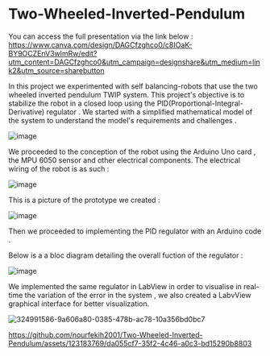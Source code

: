 # Two-Wheeled-Inverted-Pendulum
You can access the full presentation via the link below : https://www.canva.com/design/DAGCfzghco0/c8IOaK-BY9OCZEnV3wlmRw/edit?utm_content=DAGCfzghco0&utm_campaign=designshare&utm_medium=link2&utm_source=sharebutton

In this project we experimented with self balancing-robots that use the two wheeled inverted pendulum TWIP system. This project's objective is to stabilize the robot in a closed loop using the PID(Proportional-Integral-Derivative) regulator . We started with a simplified mathematical model of the system to understand the model's requirements and challenges .

![image](https://github.com/nourfekih2001/Two-Wheeled-Inverted-Pendulum/assets/123183769/80e53fe5-33b2-41fe-a51c-e99254ac4eeb)

We proceeded to the conception of the robot using the Arduino Uno card , the MPU 6050 sensor and other electrical components. The electrical wiring of the robot is as such :

![image](https://github.com/nourfekih2001/Two-Wheeled-Inverted-Pendulum/assets/123183769/cb04a85f-c376-4aed-bbc3-65647f8d10ed)

This is a picture of the prototype we created :

![image](https://github.com/nourfekih2001/Two-Wheeled-Inverted-Pendulum/assets/123183769/21a70977-b610-4983-8428-77a240d2569c)

Then we proceeded to implementing the PID regulator with an Arduino code .

Below is a a bloc diagram detailing the overall fuction of the regulator :

![image](https://github.com/nourfekih2001/Two-Wheeled-Inverted-Pendulum/assets/123183769/036b67d9-761a-40e3-b2e6-f966bd7b9493)

We implemented the same regulator in LabView in order to visualise in real-time the variation of the error in the system , we also created a LabvView graphical interface for better visualization.

![324991586-9a606a80-0385-478b-ac78-10a356bd0bc7](https://github.com/nourfekih2001/Two-Wheeled-Inverted-Pendulum/assets/123183769/d86c09f1-4aaf-4d07-9262-6d96a8bf9464)


https://github.com/nourfekih2001/Two-Wheeled-Inverted-Pendulum/assets/123183769/da055cf7-35f2-4c46-a0c3-bd15290b8803







